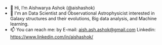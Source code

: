 - 👋 Hi, I’m Aishwarya Ashok (@aishashok)
- 👀 I'm an Data Scientist and Observational Astrophysicist interested in Galaxy structures and their evolutions, Big data analysis, and Machine learning.
- 📫 You can reach me: 
      by E-mail: aish.ash.ashok@gmail.com
      Linkedin: https://www.linkedin.com/in/aishashok/

<!---
aishashok/aishashok is a ✨ special ✨ repository because its `README.md` (this file) appears on your GitHub profile.
You can click the Preview link to take a look at your changes.
--->
